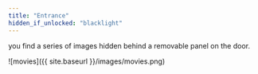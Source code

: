 ```yaml
---
title: "Entrance"
hidden_if_unlocked: "blacklight"
---
```


you find a series of images hidden behind a removable panel on the door.

![movies]({{ site.baseurl }}/images/movies.png)